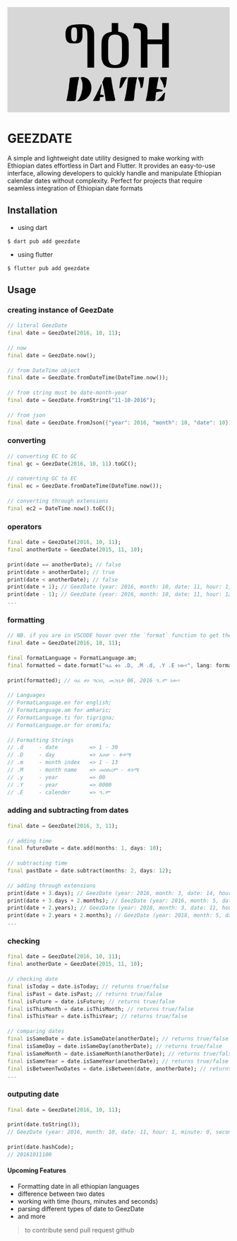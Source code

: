![GEEZ DATE IMAGE](./assets/img.png)

# GEEZDATE

A simple and lightweight date utility designed to make working with Ethiopian dates effortless in Dart and Flutter. It provides an easy-to-use interface, allowing developers to quickly handle and manipulate Ethiopian calendar dates without complexity. Perfect for projects that require seamless integration of Ethiopian date formats

## Installation

- using dart

```console
$ dart pub add geezdate
```

- using flutter

```console
$ flutter pub add geezdate
```

## Usage

### creating instance of GeezDate

```dart
// literal GeezDate
final date = GeezDate(2016, 10, 11);

// now
final date = GeezDate.now();

// from DateTime object
final date = GeezDate.fromDateTime(DateTime.now());

// from string must be date-month-year
final date = GeezDate.fromString("11-10-2016");

// from json
final date = GeezDate.fromJson({"year": 2016, "month": 10, "date": 10});
```

### converting

```dart
// converting EC to GC
final gc = GeezDate(2016, 10, 11).toGC();

// converting GC to EC
final ec = GeezDate.fromDateTime(DateTime.now());

// converting through extensions
final ec2 = DateTime.now().toEC();

```

### operators

```dart
final date = GeezDate(2016, 10, 11);
final anotherDate = GeezDate(2015, 11, 10);

print(date == anotherDate); // false
print(date > anotherDate); // true
print(date < anotherDate); // false
print(date + 1); // GeezDate (year: 2016, month: 10, date: 11, hour: 1, minute: 0, second: 1, shift: Shift.day)
print(date - 1); // GeezDate (year: 2016, month: 10, date: 11, hour: 12, minute: 59, second: 59, shift: Shift.day)
...
```

### formatting

```dart
// NB. if you are in VSCODE hover over the `format` function to get the below description
final date = GeezDate(2016, 10, 11);

final formatLanguage = FormatLanguage.am;
final formatted = date.format("ዛሬ ቀኑ .D, .M .d, .Y .E ነው።", lang: formatLanguage);

print(formatted); // ዛሬ ቀኑ ዓርብ, መጋቢት 06, 2016 ዓ.ም ነው።

// Languages
// FormatLanguage.en for english;
// FormatLanguage.am for amharic;
// FormatLanguage.ti for tigrigna;
// FormatLanguage.or for oromifa;

// Formatting Strings
// .d     - date          => 1 - 30
// .D     - day           => እሁድ - ቅዳሜ
// .m     - month index   => 1 - 13
// .M     - month name    => መስከረም - ጳጉሜ
// .y     - year          => 00
// .Y     - year          => 0000
// .E     - calender      => ዓ.ም

```

### adding and subtracting from dates

```dart
final date = GeezDate(2016, 3, 11);

// adding time
final futureDate = date.add(months: 1, days: 10);

// subtracting time
final pastDate = date.subtract(months: 2, days: 12);

// adding through extensions
print(date + 3.days); // GeezDate (year: 2016, month: 3, date: 14, hour: 1, minute: 0, second: 0, shift: Shift.day)
print(date + 3.days + 2.months); // GeezDate (year: 2016, month: 5, date: 15, hour: 9, minute: 9, second: 36, shift: Shift.night)
print(date + 2.years); // GeezDate (year: 2018, month: 3, date: 11, hour: 1, minute: 0, second: 0, shift: Shift.day)
print(date + 2.years + 2.months); // GeezDate (year: 2018, month: 5, date: 12, hour: 9, minute: 9, second: 36, shift: Shift.night)
...
```

### checking

```dart
final date = GeezDate(2016, 10, 11);
final anotherDate = GeezDate(2015, 11, 10);

// checking date
final isToday = date.isToday; // returns true/false
final isPast = date.isPast; // returns true/false
final isFuture = date.isFuture; // returns true/false
final isThisMonth = date.isThisMonth; // returns true/false
final isThisYear = date.isThisYear; // returns true/false

// comparing dates
final isSameDate = date.isSameDate(anotherDate); // returns true/false
final isSameDay = date.isSameDay(anotherDate); // returns true/false
final isSameMonth = date.isSameMonth(anotherDate); // returns true/false
final isSameYear = date.isSameYear(anotherDate); // returns true/false
final isBetweenTwoDates = date.isBetween(date, anotherDate); // returns true/false
...
```

### outputing date

```dart
final date = GeezDate(2016, 10, 11);

print(date.toString());
// GeezDate (year: 2016, month: 10, date: 11, hour: 1, minute: 0, second: 0, shift: Shift.day)

print(date.hashCode);
// 20161011100
```

#### Upcoming Features

- Formatting date in all ethiopian languages
- difference between two dates
- working with time (hours, minutes and seconds)
- parsing different types of date to GeezDate
- and more

> to contribute send pull request github
